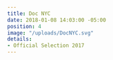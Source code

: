 ```yaml
---
title: Doc NYC
date: 2018-01-08 14:03:00 -05:00
position: 4
image: "/uploads/DocNYC.svg"
details:
- Official Selection 2017
---
```


